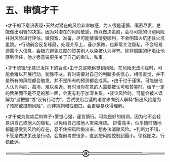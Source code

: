 # 五、审慎才干

•才干的下意识表现•天然对潜在的风险非常敏感，为人很是谨慎、缜密尽责，总能做出明智的决策。因为对潜在的风险敏感，所以做决策前，会尽可能的识别风险并对风险进行评估，做预案、准备，尽可能使事情更顺利，不会明知火坑还往火坑里跳。•行动前会反复琢磨，处理关系上，谨小慎微，也非常关注隐私，不会轻易透露个人信息，会极力避免过度的赞美别人以免被认为浮夸。除非周围的环境让他感到信任，他才愿意说更多关于自己的看法、私事。

•才干滤镜/无意识发挥下的盲点•由于总是能察觉到风险，在风险无法消除时，可能会难以开展行动，犹豫不决。有时需要对自己的判断多些信心，相信直觉，并不是所有的风险都会触发，并不是所有的预测都会成真。•由于过于谨慎，可能被他人认为内向、高冷、难以亲近。有时当你在意的人需要被认可和赞美时，给予一定的赞美而不是不足的那一面，会更有利于加深关系。•谈论风险时，可能会被人误解为“没把握”或“没有行动力”，尝试使用合适的语言来向别人解释“揪出风险是为了预防或控制风险”，而非挑刺和找借口。会更容易获得理解。

•才干成为优势后的样子•警觉心强，谨言慎行。可能是好的树洞，因为他不会轻易讲自己或他人的隐私，以免给自己或他人带来麻烦。 排雷高手，似乎随时随地都能感受到风险的存在，忍不住把风险揪出来，想办法消除风险。•判断力不错，不管是做决策还是行动，会提前考虑很多，直到把风险控制到最小，徐徐图之，行稳致远。

![](img/6c7de331872a8117bb5e80b7aec8953a.png)